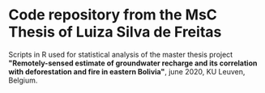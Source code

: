 # Code repository from the MsC Thesis of Luiza Silva de Freitas


Scripts in R used for statistical analysis of the master thesis project **"Remotely-sensed estimate of groundwater recharge and its correlation with deforestation and fire in eastern Bolivia"**, june 2020, KU Leuven, Belgium.
